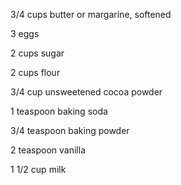3/4 cups butter or margarine, softened

3 eggs

2 cups sugar

2 cups flour

3/4 cup unsweetened cocoa powder

1 teaspoon baking soda

3/4 teaspoon baking powder

2 teaspoon vanilla

1 1/2 cup milk